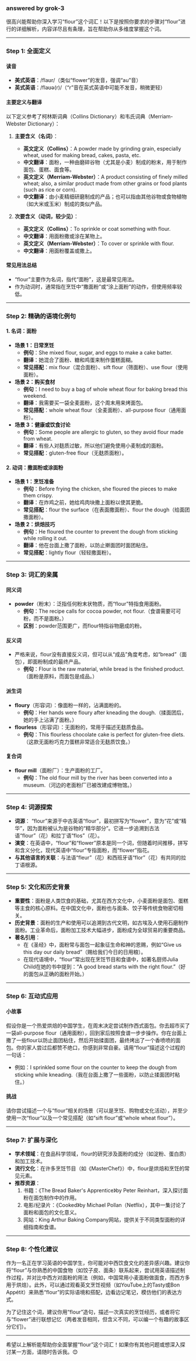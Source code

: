 ### answered by grok-3
很高兴能帮助你深入学习“flour”这个词汇！以下是按照你要求的步骤对“flour”进行的详细解析，内容详尽且有条理，旨在帮助你从多维度掌握这个词。

---

### **Step 1: 全面定义**

#### **读音**
- **美式英语**：/flaʊr/（类似“flower”的发音，强调“au”音）
- **英式英语**：/flaʊə(r)/（“r”音在英式英语中可能不发音，稍微更轻）

#### **主要定义与翻译**
以下定义参考了柯林斯词典（Collins Dictionary）和韦氏词典（Merriam-Webster Dictionary）：
1. **主要含义（名词）**：
   - **英文定义（Collins）**：A powder made by grinding grain, especially wheat, used for making bread, cakes, pasta, etc.
   - **中文翻译**：面粉，一种由磨碎谷物（尤其是小麦）制成的粉末，用于制作面包、蛋糕、面食等。
   - **英文定义（Merriam-Webster）**：A product consisting of finely milled wheat; also, a similar product made from other grains or food plants (such as rice or corn).
   - **中文翻译**：由小麦精细研磨制成的产品；也可以指由其他谷物或食物植物（如大米或玉米）制成的类似产品。

2. **次要含义（动词，较少见）**：
   - **英文定义（Collins）**：To sprinkle or coat something with flour.
   - **中文翻译**：用面粉撒或涂在某物上。
   - **英文定义（Merriam-Webster）**：To cover or sprinkle with flour.
   - **中文翻译**：用面粉覆盖或撒上。

#### **常见用法总结**
- “flour”主要作为名词，指代“面粉”，这是最常见用法。
- 作为动词时，通常指在烹饪中“撒面粉”或“涂上面粉”的动作，但使用频率较低。

---

### **Step 2: 精确的语境化例句**

#### **1. 名词：面粉**
- **场景 1：日常烹饪**
  - **例句**：She mixed flour, sugar, and eggs to make a cake batter.
  - **翻译**：她混合了面粉、糖和鸡蛋来制作蛋糕面糊。
  - **常见搭配**：mix flour（混合面粉）、sift flour（筛面粉）、use flour（使用面粉）。
- **场景 2：购买食材**
  - **例句**：I need to buy a bag of whole wheat flour for baking bread this weekend.
  - **翻译**：我需要买一袋全麦面粉，这个周末用来烤面包。
  - **常见搭配**：whole wheat flour（全麦面粉）、all-purpose flour（通用面粉）。
- **场景 3：健康或饮食讨论**
  - **例句**：Some people are allergic to gluten, so they avoid flour made from wheat.
  - **翻译**：有些人对麸质过敏，所以他们避免使用小麦制成的面粉。
  - **常见搭配**：gluten-free flour（无麸质面粉）。

#### **2. 动词：撒面粉或涂面粉**
- **场景 1：烹饪准备**
  - **例句**：Before frying the chicken, she floured the pieces to make them crispy.
  - **翻译**：在炸鸡之前，她给鸡肉块撒上面粉以使其更脆。
  - **常见搭配**：flour the surface（在表面撒面粉）、flour the dough（给面团撒面粉）。
- **场景 2：烘焙技巧**
  - **例句**：He floured the counter to prevent the dough from sticking while rolling it out.
  - **翻译**：他在台面上撒了面粉，以防止擀面团时面团粘住。
  - **常见搭配**：lightly flour（轻轻撒面粉）。

---

### **Step 3: 词汇的亲属**

#### **同义词**
- **powder**（粉末）：泛指任何粉末状物质，而“flour”特指食用面粉。
  - **例句**：The recipe calls for cocoa powder, not flour.（食谱需要可可粉，而不是面粉。）
  - **区别**：powder范围更广，而flour特指谷物磨成的粉。

#### **反义词**
- 严格来说，flour没有直接反义词，但可以从“成品”角度考虑，如“bread”（面包），即面粉制成的最终产品。
  - **例句**：Flour is the raw material, while bread is the finished product.（面粉是原料，而面包是成品。）

#### **派生词**
- **floury**（形容词）：像面粉一样的，沾满面粉的。
  - **例句**：Her hands were floury after kneading the dough.（揉面团后，她的手上沾满了面粉。）
- **flourless**（形容词）：无面粉的，常用于描述无麸质食品。
  - **例句**：This flourless chocolate cake is perfect for gluten-free diets.（这款无面粉巧克力蛋糕非常适合无麸质饮食。）

#### **复合词**
- **flour mill**（面粉厂）：生产面粉的工厂。
  - **例句**：The old flour mill by the river has been converted into a museum.（河边的老面粉厂已被改建成博物馆。）

---

### **Step 4: 词源探索**

- **词源**： “flour”来源于中古英语“flour”，最初拼写为“flower”，意为“花”或“精华”，因为面粉被认为是谷物的“精华部分”。它进一步追溯到古法语“flour”（花）和拉丁语“flos”（花）。
- **演变**：在英语中，“flour”和“flower”原本是同一个词，但随着时间推移，拼写和含义分化，现代英语中“flour”专指面粉，而“flower”指花。
- **与其他语言的关联**：与法语“fleur”（花）和西班牙语“flor”（花）有共同的拉丁语根源。

---

### **Step 5: 文化和历史背景**

- **重要性**：面粉是人类饮食的基础，尤其在西方文化中，小麦面粉是面包、蛋糕等主食的核心原料。在中国文化中，面粉也与面条、饺子等传统食物密切相关。
- **历史背景**：面粉的生产和使用可以追溯到古代文明，如古埃及人使用石磨制作面粉。工业革命后，面粉加工技术大幅进步，面粉成为全球贸易的重要商品。
- **著名引用**：
  - 在《圣经》中，面粉常与面包一起象征生命和神的恩赐，例如“Give us this day our daily bread”（赐给我们今日的日用粮）。
  - 在现代语境中，“flour”常出现在烹饪节目和食谱中，如著名厨师Julia Child在她的书中提到：“A good bread starts with the right flour.”（好的面包从正确的面粉开始。）

---

### **Step 6: 互动式应用**

#### **小故事**
假设你是一个热爱烘焙的中国学生，在周末决定尝试制作西式面包。你去超市买了一袋all-purpose flour（通用面粉），回到家后按照食谱一步步操作。你在台面上撒了一些flour以防止面团粘住，然后开始揉面团，最终烤出了一个香喷喷的面包。你的家人尝过后都赞不绝口，你感到非常自豪。请用“flour”描述这个过程的一句话：
- 例如：I sprinkled some flour on the counter to keep the dough from sticking while kneading.（我在台面上撒了一些面粉，以防止揉面团时粘住。）

#### **挑战**
请你尝试描述一个与“flour”相关的场景（可以是烹饪、购物或文化活动），并至少使用一次“flour”以及一个常见搭配（如“sift flour”或“whole wheat flour”）。

---

### **Step 7: 扩展与深化**

- **学术领域**：在食品科学领域，flour的研究涉及面粉的成分（如淀粉、蛋白质）和加工技术。
- **流行文化**：在许多烹饪节目（如《MasterChef》）中，flour是烘焙和烹饪的常见元素。
- **推荐资源**：
  1. 书籍：《The Bread Baker's Apprentice》by Peter Reinhart，深入探讨面粉在面包制作中的作用。
  2. 电影/纪录片：《Cooked》by Michael Pollan（Netflix），其中一集讨论了面粉和面包的文化意义。
  3. 网站：King Arthur Baking Company网站，提供关于不同类型面粉的详细指南和食谱。

---

### **Step 8: 个性化建议**

作为一名正在学习英语的中国学生，你可能对中西饮食文化的差异感兴趣。建议你将“flour”与你熟悉的中国食物（如饺子皮、面条）联系起来，尝试用英语描述制作过程，并对比中西方对面粉的用法（例如，中国常用小麦面粉做面食，而西方多用于烘焙）。此外，可以通过观看英文烹饪视频（如YouTube上的Tasty或Bon Appétit）来熟悉“flour”的实际语境和搭配，边看边记笔记，模仿他们的表达方式。

为了记住这个词，建议你用“flour”造句，描述一次真实的烹饪经历，或者将它与“flower”进行联想记忆（两者发音相同，但含义不同，可以编一个有趣的故事区分它们）。

---

希望以上解析能帮助你全面掌握“flour”这个词汇！如果你有其他问题或想深入探讨某一方面，请随时告诉我。😊